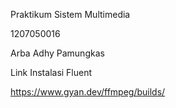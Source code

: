Praktikum Sistem Multimedia

1207050016

Arba Adhy Pamungkas


Link Instalasi Fluent

https://www.gyan.dev/ffmpeg/builds/

